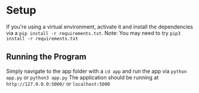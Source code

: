 # Setup

If you're using a virtual environment, activate it and install the dependencies via a `pip install -r requirements.txt`.
Note: You may need to try `pip3 install -r requirements.txt`

## Running the Program

Simply navigate to the app folder with a `cd app` and run the app via `python app.py` or `python3 app.py`
The application should be running at `http://127.0.0.0:5000/` or `localhost:5000`
